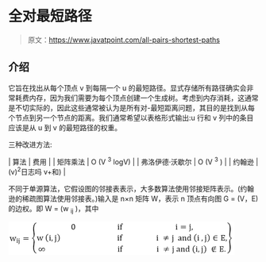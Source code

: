 # 全对最短路径

> 原文：<https://www.javatpoint.com/all-pairs-shortest-paths>

## 介绍

它旨在找出从每个顶点 v 到每隔一个 u 的最短路径。显式存储所有路径确实会非常耗费内存，因为我们需要为每个顶点创建一个生成树。考虑到内存消耗，这通常是不切实际的，因此这些通常被认为是所有对-最短距离问题，其目的是找到从每个节点到另一个节点的距离。我们通常希望以表格形式输出:u 行和 v 列中的条目应该是从 u 到 v 的最短路径的权重。

三种改进方法:

| 算法 | 费用 |
| 矩阵乘法 | O (V <sup>3</sup> logV) |
| 弗洛伊德·沃歇尔 | O (V <sup>3</sup> ) |
| 约翰逊 | (v)<sup>2</sup>日志吗 v+和) |

不同于单源算法，它假设图的邻接表表示，大多数算法使用邻接矩阵表示。(约翰逊的稀疏图算法使用邻接表。)输入是 n×n 矩阵 W，表示 n 顶点有向图 G = (V，E)的边权。即 W = (w <sub>ij</sub> )，其中

![All-Pairs Shortest Paths](img/e1d5ed0823e9b8a81d25fb5045b0f0b3.png)